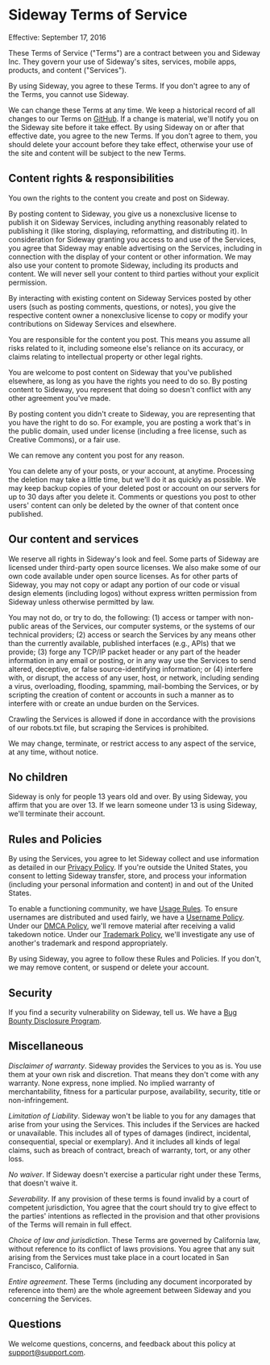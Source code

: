 # Sideway Terms of Service

Effective: September 17, 2016

These Terms of Service ("Terms") are a contract between you and Sideway Inc. They govern your use of
Sideway's sites, services, mobile apps, products, and content ("Services").

By using Sideway, you agree to these Terms. If you don't agree to any of the Terms, you cannot use Sideway.

We can change these Terms at any time. We keep a historical record of all changes to our Terms on
[GitHub](https://github.com/sideway/policies). If a change is material, we'll notify you on the Sideway
site before it take effect. By using Sideway on or after that effective date, you agree to the new Terms.
If you don't agree to them, you should delete your account before they take effect, otherwise your use of
the site and content will be subject to the new Terms.

## Content rights & responsibilities

You own the rights to the content you create and post on Sideway.

By posting content to Sideway, you give us a nonexclusive license to publish it on Sideway Services,
including anything reasonably related to publishing it (like storing, displaying, reformatting, and
distributing it). In consideration for Sideway granting you access to and use of the Services, you
agree that Sideway may enable advertising on the Services, including in connection with the display of
your content or other information. We may also use your content to promote Sideway, including its
products and content. We will never sell your content to third parties without your explicit permission.

By interacting with existing content on Sideway Services posted by other users (such as posting comments,
questions, or notes), you give the respective content owner a nonexclusive license to copy or modify
your contributions on Sideway Services and elsewhere.

You are responsible for the content you post. This means you assume all risks related to it, including
someone else's reliance on its accuracy, or claims relating to intellectual property or other legal rights.

You are welcome to post content on Sideway that you've published elsewhere, as long as you have the
rights you need to do so. By posting content to Sideway, you represent that doing so doesn't conflict
with any other agreement you've made.

By posting content you didn't create to Sideway, you are representing that you have the right to do so.
For example, you are posting a work that's in the public domain, used under license (including a free
license, such as Creative Commons), or a fair use.

We can remove any content you post for any reason.

You can delete any of your posts, or your account, at anytime. Processing the deletion may take a little
time, but we'll do it as quickly as possible. We may keep backup copies of your deleted post or account
on our servers for up to 30 days after you delete it. Comments or questions you post to other users'
content can only be deleted by the owner of that content once published.

## Our content and services

We reserve all rights in Sideway's look and feel. Some parts of Sideway are licensed under third-party
open source licenses. We also make some of our own code available under open source licenses. As for
other parts of Sideway, you may not copy or adapt any portion of our code or visual design elements
(including logos) without express written permission from Sideway unless otherwise permitted by law.

You may not do, or try to do, the following: (1) access or tamper with non-public areas of the Services,
our computer systems, or the systems of our technical providers; (2) access or search the Services by
any means other than the currently available, published interfaces (e.g., APIs) that we provide;
(3) forge any TCP/IP packet header or any part of the header information in any email or posting, or
in any way use the Services to send altered, deceptive, or false source-identifying information; or
(4) interfere with, or disrupt, the access of any user, host, or network, including sending a virus,
overloading, flooding, spamming, mail-bombing the Services, or by scripting the creation of content or
accounts in such a manner as to interfere with or create an undue burden on the Services.

Crawling the Services is allowed if done in accordance with the provisions of our robots.txt file, but
scraping the Services is prohibited.

We may change, terminate, or restrict access to any aspect of the service, at any time, without notice.

## No children

Sideway is only for people 13 years old and over. By using Sideway, you affirm that you are over 13.
If we learn someone under 13 is using Sideway, we'll terminate their account.

## Rules and Policies

By using the Services, you agree to let Sideway collect and use information as detailed in our
[Privacy Policy](https://github.com/sideway/policies/blob/master/privacy-policy.md). If you're outside
the United States, you consent to letting Sideway transfer, store, and process your information
(including your personal information and content) in and out of the United States.

To enable a functioning community, we have
[Usage Rules](https://github.com/sideway/policies/blob/master/usage-rules.md).
To ensure usernames are distributed and used fairly, we have a
[Username Policy](https://github.com/sideway/policies/blob/master/username-policy.md). Under our
[DMCA Policy](https://github.com/sideway/policies/blob/master/dmca-policy.md), we'll remove material
after receiving a valid takedown notice. Under our
[Trademark Policy](https://github.com/sideway/policies/blob/master/trademark-policy.md), we'll
investigate any use of another's trademark and respond appropriately.

By using Sideway, you agree to follow these Rules and Policies. If you don't, we may remove content,
or suspend or delete your account.

## Security

If you find a security vulnerability on Sideway, tell us. We have a
[Bug Bounty Disclosure Program](https://github.com/sideway/policies/blob/master/bug-bounty-program.md).

## Miscellaneous

*Disclaimer of warranty*. Sideway provides the Services to you as is. You use them at your own risk
and discretion. That means they don't come with any warranty. None express, none implied. No implied
warranty of merchantability, fitness for a particular purpose, availability, security, title or
non-infringement.

*Limitation of Liability*. Sideway won't be liable to you for any damages that arise from your using
the Services. This includes if the Services are hacked or unavailable. This includes all of types of
damages (indirect, incidental, consequential, special or exemplary). And it includes all kinds of
legal claims, such as breach of contract, breach of warranty, tort, or any other loss.

*No waiver*. If Sideway doesn't exercise a particular right under these Terms, that doesn't waive it.

*Severability*. If any provision of these terms is found invalid by a court of competent jurisdiction,
You agree that the court should try to give effect to the parties' intentions as reflected in the
provision and that other provisions of the Terms will remain in full effect.

*Choice of law and jurisdiction*. These Terms are governed by California law, without reference to its
conflict of laws provisions. You agree that any suit arising from the Services must take place in a
court located in San Francisco, California.

*Entire agreement*. These Terms (including any document incorporated by reference into them) are the
whole agreement between Sideway and you concerning the Services.

## Questions

We welcome questions, concerns, and feedback about this policy at [support@support.com](mailto:support@sideway.com).

